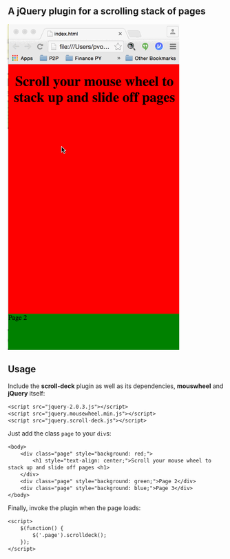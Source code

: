 ## A jQuery plugin for a scrolling stack of pages

![alt tag](demo.gif)

## Usage

Include the **scroll-deck** plugin as well as its dependencies, **mouswheel**
and **jQuery** itself:

```
<script src="jquery-2.0.3.js"></script>
<script src="jquery.mousewheel.min.js"></script>
<script src="jquery.scroll-deck.js"></script>
```

Just add the class ```page``` to your ```div```s:

``` 
<body>
    <div class="page" style="background: red;">
        <h1 style="text-align: center;">Scroll your mouse wheel to stack up and slide off pages <h1>
    </div>
    <div class="page" style="background: green;">Page 2</div>
    <div class="page" style="background: blue;">Page 3</div>
</body>
```

Finally, invoke the plugin when the page loads:


```
<script>
    $(function() {
        $('.page').scrolldeck();
    });             
</script>
```

